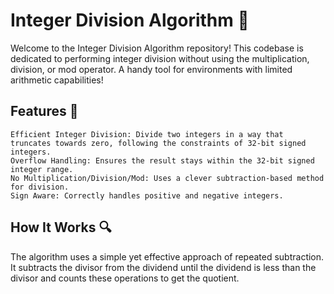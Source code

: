 # Integer Division Algorithm 🧮

Welcome to the Integer Division Algorithm repository! This codebase is dedicated to performing integer division without using the multiplication, division, or mod operator. A handy tool for environments with limited arithmetic capabilities!
## Features 🌟  

    Efficient Integer Division: Divide two integers in a way that truncates towards zero, following the constraints of 32-bit signed integers.  
    Overflow Handling: Ensures the result stays within the 32-bit signed integer range.  
    No Multiplication/Division/Mod: Uses a clever subtraction-based method for division.  
    Sign Aware: Correctly handles positive and negative integers.  

## How It Works 🔍  

The algorithm uses a simple yet effective approach of repeated subtraction. It subtracts the divisor from the dividend until the dividend is less than the divisor and counts these operations to get the quotient.